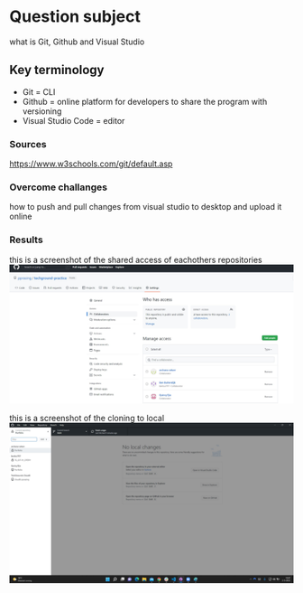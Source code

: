 # Question subject
what is Git, Github and Visual Studio 

## Key terminology
- Git = CLI
- Github = online platform for developers to share the program with versioning
- Visual Studio Code = editor 


### Sources
https://www.w3schools.com/git/default.asp


### Overcome challanges
how to push and pull changes from visual studio to desktop and upload it online

### Results
this is a screenshot of the shared access of eachothers repositories
![screenshot of a cat picture](../00_includes/access.jpg)

this is a screenshot of the cloning to local
![screenshot of a cat picture](../00_includes/clone.jpg)
